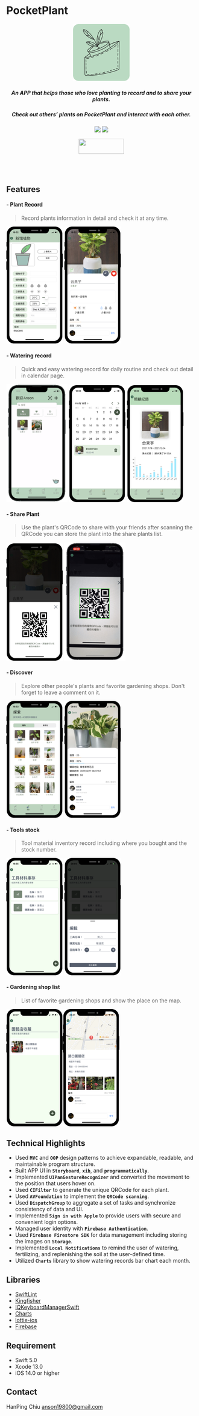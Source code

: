 # PocketPlant

<p align="center">
  <img width="150" height="150" src="./Screenshots/AppLogo.png">
</p>

##### <center>An APP that helps those who love planting to record and to share your plants.</center>
##### <center>Check out others’ plants on PocketPlant and interact with each other.</center>

<p align="center">
   <img src="https://img.shields.io/badge/platform-iOS-blue?style=flat-square"> 
   <img src="https://img.shields.io/badge/release-v1.0.0-brightgreen?style=flat-square"> 
</p>

<p align="center">
	<a href="https://apps.apple.com/tw/app/pocketplant/id1591792968">
<img src="https://i.imgur.com/Olh4CyC.png" width="120" height="40"/>
</a></p>

</br></br>

## Features
#### - Plant Record
> Record plants information in detail and check it at any time.

<img src="./Screenshots/NewPlantPage.png" width="150"/> <img src="./Screenshots/PlantDetailPage.png" width="150"/>

#### - Watering record
> Quick and easy watering record for daily routine and check out detail in calendar page.

<img src="./Screenshots/Watering.gif" width="162"/> <img src="./Screenshots/CalendarPage.png" width="150"/> <img src="./Screenshots/WaterRecordPage.png" width="150"/>

#### - Share Plant
> Use the plant's QRCode to share with your friends after scanning the QRCode you can store the plant into the share plants list.

<img src="./Screenshots/QRCodePage.png" width="150"/> <img src="./Screenshots/ScanQRCode.gif" width="162"/>

#### - Discover
> Explore other people's plants and favorite gardening shops. Don't forget to leave a comment on it.

<img src="./Screenshots/DiscoverPage.png" width="150"/> <img src="./Screenshots/Comment.png" width="150"/>

#### - Tools stock
> Tool material inventory record including where you bought and the stock number.

<img src="./Screenshots/ToolStockPage.png" width="150"/> <img src="./Screenshots/NewTool.png" width="150"/>

#### - Gardening shop list
> List of favorite gardening shops and show the place on the map.

<img src="./Screenshots/ShopList.png" width="150"/><img src="./Screenshots/ShopDetail.png" width="150"/>

## Technical Highlights
- Used **`MVC`** and **`OOP`** design patterns to achieve expandable, readable, and maintainable program structure.
- Built APP UI in **`Storyboard`**, **`xib`**, and **`programmatically`**.
- Implemented **`UIPanGestureRecognizer`** and converted the movement to the position that users hover on.
- Used **`CIFilter`** to generate the unique QRCode for each plant.
- Used **`AVFoundation`** to implement the **`QRCode scanning`**.
- Used **`DispatchGroup`** to aggregate a set of tasks and synchronize consistency of data and UI.
- Implemented **`Sign in with Apple`** to provide users with secure and convenient login options.
- Managed user identity with **`Firebase Authentication`**.
- Used **`Firebase Firestore SDK`** for data management including storing the images on **`Storage`**.
- Implemented **`Local Notifications`** to remind the user of watering, fertilizing, and replenishing the soil at the user-defined time.
- Utilized **`Charts`** library to show watering records bar chart each month.

## Libraries
- [SwiftLint](https://github.com/realm/SwiftLint)
- [Kingfisher](https://github.com/onevcat/Kingfisher)
- [IQKeyboardManagerSwift](https://github.com/hackiftekhar/IQKeyboardManager)
- [Charts](https://github.com/danielgindi/Charts)
- [lottie-ios](https://github.com/airbnb/lottie-ios)
- [Firebase](https://firebase.google.com)

## Requirement
- Swift 5.0
- Xcode 13.0
- iOS 14.0 or higher

## Contact
HanPing Chiu anson19800@gmail.com